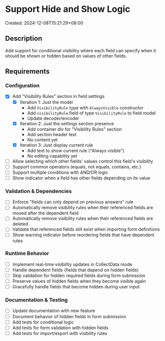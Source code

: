 # Support Hide and Show Logic

Created: 2024-12-08T15:21:29+08:00

## Description

Add support for conditional visibility where each field can specify when it should be shown or hidden based on values of other fields.

## Requirements

### Configuration
- [x] Add "Visibility Rules" section in field settings
    - [x] Iteration 1: Just the model
        - Add `VisibilityRule` type with `AlwaysVisible` constructor
        - Add `visibilityRule` field of type `VisibilityRule` to field model
        - Update decoder/encoder
    - [x] Iteration 2: Just the settings section presence
        - Add container div for "Visibility Rules" section
        - Add section header text
        - No content yet
    - [x] Iteration 3: Just display current rule
        - Add text to show current rule ("Always visible")
        - No editing capability yet
- [ ] Allow selecting which other fields' values control this field's visibility
- [ ] Support common operators (equals, not equals, contains, etc.)
- [ ] Support multiple conditions with AND/OR logic
- [ ] Show indicator when a field has other fields depending on its value

### Validation & Dependencies
- [ ] Enforce "fields can only depend on previous answers" rule
- [ ] Automatically remove visibility rules when their referenced fields are moved after the dependent field
- [ ] Automatically remove visibility rules when their referenced fields are deleted
- [ ] Validate that referenced fields still exist when importing form definitions
- [ ] Show warning indicator before reordering fields that have dependent rules

### Runtime Behavior
- [ ] Implement real-time visibility updates in CollectData mode
- [ ] Handle dependent fields (fields that depend on hidden fields)
- [ ] Skip validation for hidden required fields during form submission
- [ ] Preserve values of hidden fields when they become visible again
- [ ] Gracefully handle fields that become hidden during user input

### Documentation & Testing
- [ ] Update documentation with new feature
- [ ] Document behavior of hidden fields in form submission
- [ ] Add tests for conditional logic
- [ ] Add tests for form validation with hidden fields
- [ ] Add tests for import/export with visibility rules
